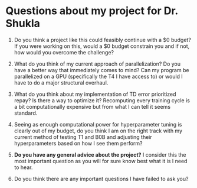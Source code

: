# Questions about my project for Dr. Shukla

1. Do you think a project like this could feasibly continue with a $0 budget? If you were working on this, would a $0 budget constrain you and if not, how would you overcome the challenge?

2. What do you think of my current approach of parallelization? Do you have a better way that immediately comes to mind? Can my program be parallelized on a GPU (specifically the T4 I have access to) or would I have to do a major structural overhaul.

3. What do you think about my implementation of TD error prioritized repay? Is there a way to optimize it? Recomputing every training cycle is a bit computationally expensive but from what I can tell it seems standard.

4. Seeing as enough computational power for hyperparameter tuning is clearly out of my budget, do you think I am on the right track with my current method of testing T1 and B0B and adjusting their hyperparameters based on how I see them perform?

5. **Do you have any general advice about the project?** I consider this the most important question as you will for sure know best what it is I need to hear.

6. Do you think there are any important questions I have failed to ask you?